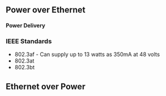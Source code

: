 
## Power over Ethernet

#### Power Delivery


### IEEE Standards

- 802.3af - Can supply up to 13 watts as 350mA at 48 volts
- 802.3at
- 802.3bt
## Ethernet over Power
